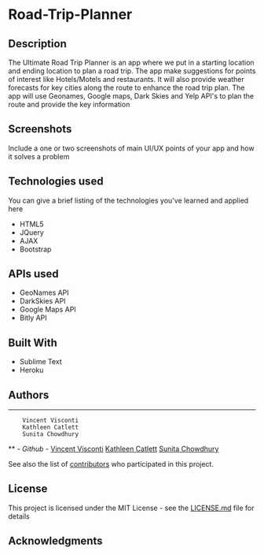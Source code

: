 # Road-Trip-Planner


## Description
The Ultimate Road Trip Planner is an app where we put in a starting location and ending location to plan a road trip. The app make suggestions for points of interest like Hotels/Motels and restaurants. It will also provide weather forecasts for key cities along the route to enhance the road trip plan. The app will use Geonames, Google maps, Dark Skies and Yelp  API's to plan the route and provide the key information

## Screenshots
Include a one or two screenshots of main UI/UX points of your app and how it solves a problem

## Technologies used
You can give a brief listing of the technologies you've learned and applied here
- HTML5
- JQuery
- AJAX
- Bootstrap

## APIs used
* GeoNames API
* DarkSkies API
* Google Maps API
* Bitly API

## Built With
* Sublime Text 
* Heroku 

## Authors

* **

        Vincent Visconti  
        Kathleen Catlett  
        Sunita Chowdhury 

** - *Github* - 
 [Vincent Visconti](https://github.com/VinnyV88)
 [Kathleen Catlett](https://github.com/KathCatBC)
 [Sunita Chowdhury](https://github.com/smchow)

See also the list of [contributors](https://github.com/your/project/contributors) who participated in this project.

## License

This project is licensed under the MIT License - see the [LICENSE.md](LICENSE.md) file for details

## Acknowledgments



